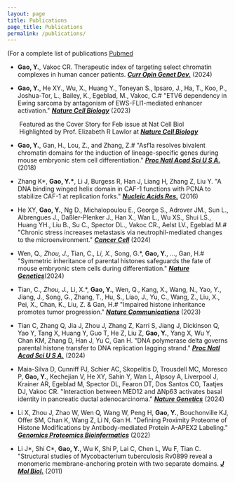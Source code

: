 ```yaml
---
layout: page
title: Publications
page_title: Publications
permalink: /publications/
---
```

 (For a complete list of publications <a href="https://www.ncbi.nlm.nih.gov/myncbi/yuan.gao.15/bibliography/public/" target="_blank">Pubmed</a>

 - <strong>Gao, Y.</strong>, Vakoc CR. Therapeutic index of targeting select chromatin complexes in human cancer patients. <a href=" https://www.sciencedirect.com/science/article/pii/S0959437X2400011X" target="_blank"><strong><em>Curr Opin Genet Dev.</em></strong></a> (2024)

 - <strong>Gao, Y.</strong>, He XY., Wu, X., Huang Y., Toneyan S., Ipsaro, J., Ha, T., Koo, P., Joshua-Tor, L., Bailey, K., Egeblad, M., Vakoc, C.# "ETV6 dependency in Ewing sarcoma by antagonism of EWS-FLI1-mediated enhancer activation." <a href="https://www.nature.com/articles/s41556-022-01060-1" target="_blank"><strong><em>Nature Cell Biology</em></strong></a> (2023)

&nbsp;&nbsp;&nbsp;&nbsp;&nbsp;&nbsp;&nbsp;Featured as the Cover Story for Feb issue at Nat Cell Biol
&nbsp;&nbsp;&nbsp;&nbsp;&nbsp;&nbsp;&nbsp;Highlighted by Prof. Elizabeth R Lawlor at <a href="https://www.nature.com/articles/s41556-022-01067-8" target="_blank"><strong><em>Nature Cell Biology</em></strong></a>

- <strong>Gao, Y.</strong>, Gan, H., Lou, Z., and Zhang, Z.# "Asf1a resolves bivalent chromatin domains for the induction of lineage-specific genes during mouse embryonic stem cell differentiation." <a href="https://www.pnas.org/doi/full/10.1073/pnas.1801909115" target="_blank"><strong><em>Proc Natl Acad Sci U S A.</em></strong></a> (2018)

- Zhang K*, <strong>Gao, Y.*</strong>, Li J, Burgess R, Han J, Liang H, Zhang Z, Liu Y. "A DNA binding winged helix domain in CAF-1 functions with PCNA to stabilize CAF-1 at replication forks." <a href="https://academic.oup.com/nar/article/44/11/5083/2468260" target="_blank"><strong><em>Nucleic Acids Res.</em></strong></a> (2016)

- He XY, <strong>Gao, Y.</strong>, Ng D., Michalopoulou E., George S., Adrover JM., Sun L., Albrengues J., Daßler-Plenker J., Han X., Wan L., Wu XS., Shui LS., Huang YH., Liu B., Su C., Spector DL., Vakoc CR., Aelst LV., Egeblad M.# "Chronic stress increases metastasis via neutrophil-mediated changes to the microenvironment." <a href="https://www.cell.com/cancer-cell/fulltext/S1535-6108(24)00037-0" target="_blank"><strong><em>Cancer Cell</em></strong></a> (2024)

- Wen, Q.*, Zhou, J.*, Tian, C.*, Li, X.*, Song, G.*, <strong>Gao, Y.</strong>, …, Gan, H.# "Symmetric inheritance of parental histones safeguards the fate of mouse embryonic stem cells during differentiation." <a href="https://www.nature.com/articles/s41588-023-01477-w" target="_blank"><strong><em>Nature Genetics</em></strong></a>(2024)

- Tian, C.*, Zhou, J.*, Li, X.*, <strong>Gao, Y.</strong>, Wen, Q., Kang, X., Wang, N., Yao, Y., Jiang, J., Song, G., Zhang, T., Hu, S., Liao, J., Yu, C., Wang, Z., Liu, X., Pei, X., Chan, K., Liu, Z. & Gan, H.# "Impaired histone inheritance promotes tumor progression." <a href="https://www.nature.com/articles/s41467-023-39185-y" target="_blank"><strong><em>Nature Communications</em></strong></a> (2023)  

- Tian C, Zhang Q, Jia J, Zhou J, Zhang Z, Karri S, Jiang J, Dickinson Q, Yao Y, Tang X, Huang Y, Guo T, He Z, Liu Z, <strong>Gao, Y.</strong>, Yang X, Wu Y, Chan KM, Zhang D, Han J, Yu C, Gan H. "DNA polymerase delta governs parental histone transfer to DNA replication lagging strand." <a href="https://www.pnas.org/doi/abs/10.1073/pnas.2400610121" target="_blank"><strong><em>Proc Natl Acad Sci U S A.</em></strong></a> (2024)

- Maia-Silva D, Cunniff PJ, Schier AC, Skopelitis D, Trousdell MC, Moresco P, <strong>Gao, Y.</strong>, Kechejian V, He XY, Sahin Y, Wan L, Alpsoy A, Liverpool J, Krainer AR, Egeblad M, Spector DL, Fearon DT, Dos Santos CO, Taatjes DJ, Vakoc CR. "Interaction between MED12 and ΔNp63 activates basal identity in pancreatic ductal adenocarcinoma." <a href="https://www.nature.com/articles/s41588-024-01790-y" target="_blank"><strong><em>Nature Genetics</em></strong></a> (2024)

- Li X, Zhou J, Zhao W, Wen Q, Wang W, Peng H, <strong>Gao, Y.</strong>, Bouchonville KJ, Offer SM, Chan K, Wang Z, Li N, Gan H. "Defining Proximity Proteome of Histone Modifications by Antibody-mediated Protein A-APEX2 Labeling." <a href="https://www.sciencedirect.com/science/article/pii/S1672022921001820?via%3Dihub" target="_blank"><strong><em>Genomics Proteomics Bioinformatics</em></strong></a> (2022)

- Li J*, Shi C*, <strong>Gao, Y.</strong>, Wu K, Shi P, Lai C, Chen L, Wu F, Tian C. "Structural studies of Mycobacterium tuberculosis Rv0899 reveal a monomeric membrane-anchoring protein with two separate domains. <a href="https://www.sciencedirect.com/science/article/pii/S0022283611012356" target="_blank"><strong><em>J Mol Biol.</em></strong></a> (2011)
